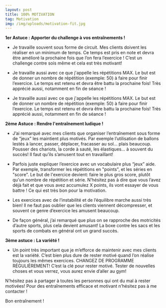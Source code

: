 ```yaml
---
layout: post
title: 100% MOTIVATION
tag: Motivation
img: /img/uploads/motivation-fit.jpg
---
```

**1er Astuce : Apporter du challenge à vos entraînements !**

* Je travaille souvent sous forme de circuit. Mes clients doivent les réaliser en un minimum de temps. Ce temps est pris en note et devra être amélioré la prochaine fois que l’on fera l’exercice ! C’est un challenge contre sois même et cela est très motivant!

* Je travaille aussi avec ce que j'appelle les répétitions MAX. Le but est de donner un nombre de répétition (exemple: 50) à faire pour finir l’exercice. Le temps est retenu et devra être battu la prochaine fois! Très apprécié aussi, notamment en fin de séance !
* Je travaille aussi avec ce que j'appelle les répétitions MAX. Le but est de donner un nombre de répétition (exemple: 50) à faire pour finir l’exercice. Le temps est retenu et devra être battu la prochaine fois! Très apprécié aussi, notamment en fin de séance !

**2ème Astuce : Rendre l'entraînement ludique !**

* J’ai remarqué avec mes clients que organiser l’entraînement sous forme de “jeux” les maintient plus motivés. Par exemple l’utilisation de ballons lestés à lancer, passer, déplacer, fracasser au sol... plais beaucoup. Pousser des chariots, la corde à sauté, les élastiques… à souvent du succès! Il faut qu’ils s’amusent tout en travaillant!

* Parfois juste expliquer l’exercice avec un vocabulaire plus “jeux” aide. Par exemple, transformer les répétitions en "points", et les séries en "score". Le but de l'exercice devient: faire le plus gros score, plutôt qu'un nombre de répétition et série. N’hésitez pas à dire que vous l’avez déjà fait et que vous avez accumulez X points, ils vont essayer de vous battre ! Ce qui est très bon pour la motivation.


* Les exercices avec de l’instabilité et de l’équilibre marche aussi très bien! ll ne faut pas oublier que les clients viennent décompresser, et souvent ce genre d’exercice les amusent beaucoup.

* De façon général, j’ai remarqué que plus on se rapproche des motricités d’autre sports, plus cela devient amusant! La boxe contre les sacs et les sports de combats en général ont un grand succès.

**3ème astuce : La variété !**

* Un point très important que je m’efforce de maintenir avec mes clients est la variété. C’est bien plus dure de rester motivé quand l’on réalise toujours les mêmes exercices. CHANGEZ DE PROGRAMME RÉGULIÈREMENT! C’est la clé pour rester motivé. Tester de nouvelles choses et vous verrez, vous aurez envie d’aller au gym!

N’hésitez pas à partager à toutes les personnes qui ont du mal à rester motivées! Pour des entraînements efficace et motivant n’hésitez pas à me contacter !

Bon entraînement !
